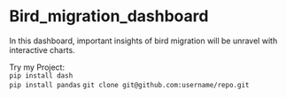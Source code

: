 # Bird_migration_dashboard
In this dashboard, important insights of bird migration will be unravel with interactive charts.

Try my Project: <br>
`pip install dash` <br>
`pip install pandas`
`git clone git@github.com:username/repo.git`

